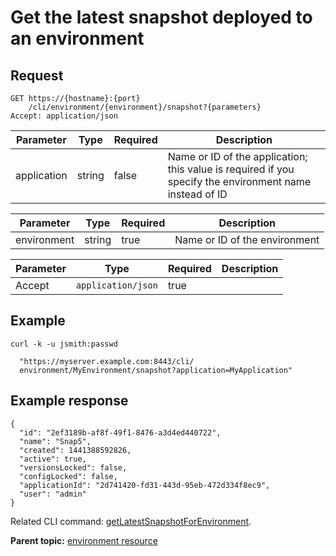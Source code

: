 # Get the latest snapshot deployed to an environment

## Request

```
GET https://{hostname}:{port}
    /cli/environment/{environment}/snapshot?{parameters}
Accept: application/json

```

|Parameter|Type|Required|Description|
|---------|----|--------|-----------|
|application|string|false|Name or ID of the application; this value is required if you specify the environment name instead of ID|

|Parameter|Type|Required|Description|
|---------|----|--------|-----------|
|environment|string|true|Name or ID of the environment|

|Parameter|Type|Required|Description|
|---------|----|--------|-----------|
|Accept|`application/json`|true| |

## Example

```
curl -k -u jsmith:passwd 
   
  "https://myserver.example.com:8443/cli/
  environment/MyEnvironment/snapshot?application=MyApplication"
```

## Example response

```
{
  "id": "2ef3189b-af8f-49f1-8476-a3d4ed440722",
  "name": "Snap5",
  "created": 1441388592826,
  "active": true,
  "versionsLocked": false,
  "configLocked": false,
  "applicationId": "2d741420-fd31-443d-95eb-472d334f8ec9",
  "user": "admin"
}

```

Related CLI command: [getLatestSnapshotForEnvironment](udclient_getlatestsnapshotforenvironment.md).

**Parent topic:** [environment resource](../../com.udeploy.api.doc/topics/rest_cli_environment.md)

